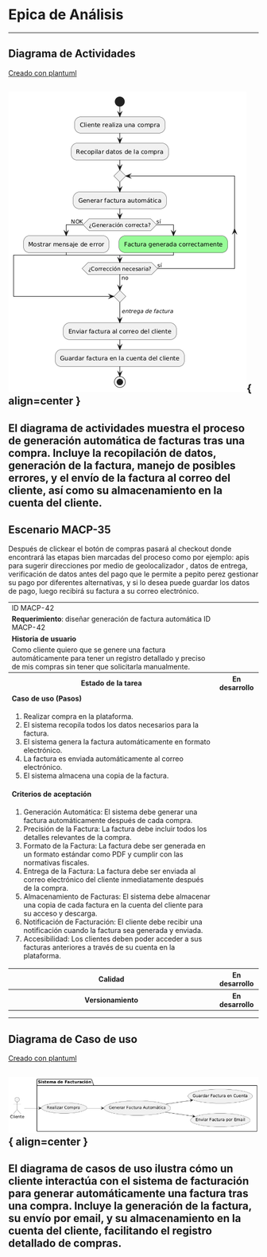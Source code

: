 # Epica de Análisis

------
## Diagrama de Actividades
[Creado con plantuml](https://plantuml.com/es/)

![Image title](./assets/DIAGRAMADEACTIVIDADES/MACP-42.png){ align=center }
---
El diagrama de actividades muestra el proceso de generación automática de facturas tras una compra. Incluye la recopilación de datos, generación de la factura, manejo de posibles errores, y el envío de la factura al correo del cliente, así como su almacenamiento en la cuenta del cliente.
---

###
###

## Escenario MACP-35
Después de clickear el botón de compras pasará al checkout donde encontrará las etapas bien marcadas del proceso como por ejemplo: apis para sugerir direcciones por medio de geolocalizador , datos de entrega, verificación de datos antes del pago que le permite a pepito perez gestionar su pago por diferentes alternativas, y si lo desea puede guardar los datos de pago, luego recibirá su factura a su  correo electrónico.

<table id="customers">
  <tr class="idtext principal">
    <td>ID MACP-42</td>
  </tr>
  <tr class="single text">
    <td><strong>Requerimiento</strong>: diseñar generación de factura automática ID MACP-42</td>
  </tr>
  <tr class="single gray">
    <td><strong>Historia de usuario</strong></td>
  </tr>
  <tr class="single text">
    <td>Como cliente quiero que se genere una factura automáticamente para tener un registro detallado y preciso de mis compras sin tener que solicitarla manualmente.</td>
  </tr>
  <tr class="duo">
    <th class="gray"><strong>Estado de la tarea</strong></th>
    <th>En desarrollo</th>
  </tr>
  <tr class="single gray">
    <td><strong>Caso de uso (Pasos)</strong></td>
  </tr>
  <tr class="single text">
    <td>
        <ol>
            <li>Realizar compra en la plataforma.</li>
            <li>El sistema recopila todos los datos necesarios para la factura.</li>
            <li>El sistema genera la factura automáticamente en formato electrónico.</li>
            <li>La factura es enviada automáticamente al correo electrónico.</li>
            <li>El sistema almacena una copia de la factura.</li>
        </ol>
    </td>
  </tr>
  <tr class="single gray">
    <td><strong>Criterios de aceptación</strong></td>
  </tr>
  <tr class="single text">
    <td>
        <ol>
            <li>Generación Automática: El sistema debe generar una factura automáticamente después de cada compra.</li>
            <li>Precisión de la Factura: La factura debe incluir todos los detalles relevantes de la compra.</li>
            <li>Formato de la Factura: La factura debe ser generada en un formato estándar como PDF y cumplir con las normativas fiscales.</li>
            <li>Entrega de la Factura: La factura debe ser enviada al correo electrónico del cliente inmediatamente después de la compra.</li>
            <li>Almacenamiento de Facturas: El sistema debe almacenar una copia de cada factura en la cuenta del cliente para su acceso y descarga.</li>
            <li>Notificación de Facturación: El cliente debe recibir una notificación cuando la factura sea generada y enviada.</li>
            <li>Accesibilidad: Los clientes deben poder acceder a sus facturas anteriores a través de su cuenta en la plataforma.</li>
        </ol>
    </td>
  </tr>
 <tr class="duo">
    <th class="gray"><strong>Calidad</strong></th>
    <th>En desarrollo</th>
  </tr>
  <tr class="duo">
    <th class="gray"><strong>Versionamiento</strong></th>
    <th>En desarrollo</th>
  </tr>
</table>



---
## Diagrama de Caso de uso
[Creado con plantuml](https://plantuml.com/es/)

![Image title](./assets/DIAGRADEUSOS/MACP-42.png){ align=center }
---
El diagrama de casos de uso ilustra cómo un cliente interactúa con el sistema de facturación para generar automáticamente una factura tras una compra. Incluye la generación de la factura, su envío por email, y su almacenamiento en la cuenta del cliente, facilitando el registro detallado de compras.
---
